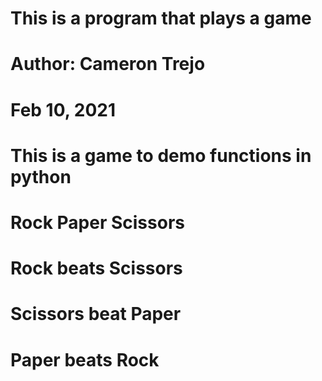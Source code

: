 # This is a program that plays a game

# Author: Cameron Trejo
# Feb 10, 2021

# This is a game to demo functions in python

# Rock Paper Scissors

# Rock beats Scissors
# Scissors beat Paper
# Paper beats Rock